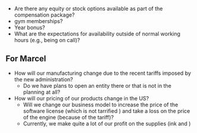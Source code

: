 - Are there any equity or stock options available as part of the compensation package?
- gym memberships?
- Year bonus?
- What are the expectations for availability outside of normal working hours (e.g., being on call)?



## For Marcel
- How will our manufacturing change due to the recent tariffs imposed by the new administration?
	- Do we have plans to open an entity there or that is not in the planning at all?
- How will our pricing of our products change in the US?
	- Will we change our business model to increase the price of the software license (which is not tarrified ) and take a loss on the price of the engine (because of the tariff)?
	- Currently, we make quite a lot of our profit on the supplies (ink and ) 